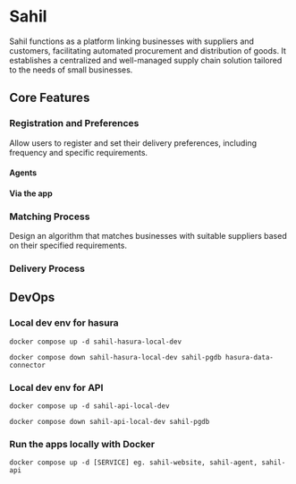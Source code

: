 # Sahil

Sahil functions as a platform linking businesses with suppliers and customers, facilitating automated procurement and distribution of goods. It establishes a centralized and well-managed supply chain solution tailored to the needs of small businesses.

## Core Features

### Registration and Preferences

Allow users to register and set their delivery preferences, including frequency and specific requirements.

#### Agents

#### Via the app

### Matching Process

Design an algorithm that matches businesses with suitable suppliers based on their specified requirements.

### Delivery Process


## DevOps

### Local dev env for hasura

```
docker compose up -d sahil-hasura-local-dev
```

```
docker compose down sahil-hasura-local-dev sahil-pgdb hasura-data-connector
```

### Local dev env for API

```
docker compose up -d sahil-api-local-dev
```

```
docker compose down sahil-api-local-dev sahil-pgdb
```


### Run the apps locally with Docker

```
docker compose up -d [SERVICE] eg. sahil-website, sahil-agent, sahil-api
```